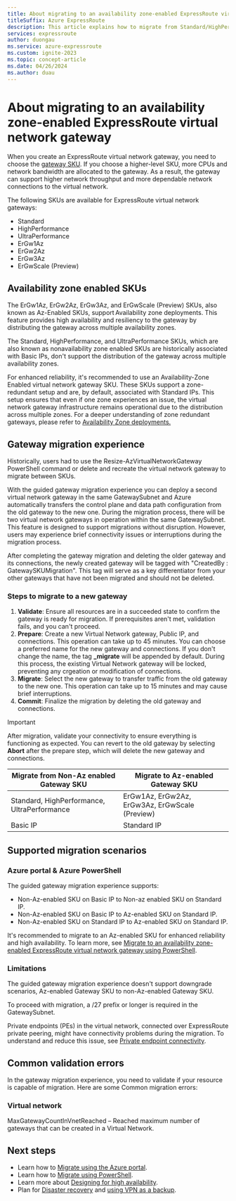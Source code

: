 ```yaml
---
title: About migrating to an availability zone-enabled ExpressRoute virtual network gateway
titleSuffix: Azure ExpressRoute
description: This article explains how to migrate from Standard/HighPerf/UltraPerf SKUs to ErGw1/2/3AZ SKUs.
services: expressroute
author: duongau
ms.service: azure-expressroute
ms.custom: ignite-2023
ms.topic: concept-article
ms.date: 04/26/2024
ms.author: duau
---
```


# About migrating to an availability zone-enabled ExpressRoute virtual network gateway 

When you create an ExpressRoute virtual network gateway, you need to choose the [gateway SKU](expressroute-about-virtual-network-gateways.md#gateway-types). If you choose a higher-level SKU, more CPUs and network bandwidth are allocated to the gateway. As a result, the gateway can support higher network throughput and more dependable network connections to the virtual network. 

The following SKUs are available for ExpressRoute virtual network gateways:

* Standard
* HighPerformance
* UltraPerformance
* ErGw1Az
* ErGw2Az
* ErGw3Az
* ErGwScale (Preview)

## Availability zone enabled SKUs

The ErGw1Az, ErGw2Az, ErGw3Az, and ErGwScale (Preview) SKUs, also known as Az-Enabled SKUs, support Availability zone deployments. This feature provides high availability and resiliency to the gateway by distributing the gateway across multiple availability zones.  

The Standard, HighPerformance, and UltraPerformance SKUs, which are also known as nonavailability zone enabled SKUs are historically associated with Basic IPs, don't support the distribution of the gateway across multiple availability zones.  

For enhanced reliability, it's recommended to use an Availability-Zone Enabled virtual network gateway SKU. These SKUs support a zone-redundant setup and are, by default, associated with Standard IPs. This setup ensures that even if one zone experiences an issue, the virtual network gateway infrastructure remains operational due to the distribution across multiple zones. For a deeper understanding of zone redundant gateways, please refer to [Availability Zone deployments.](../reliability/availability-zones-overview.md)

## Gateway migration experience

Historically, users had to use the Resize-AzVirtualNetworkGateway PowerShell command or delete and recreate the virtual network gateway to migrate between SKUs.

With the guided gateway migration experience you can deploy a second virtual network gateway in the same GatewaySubnet and Azure automatically transfers the control plane and data path configuration from the old gateway to the new one. During the migration process, there will be two virtual network gateways in operation within the same GatewaySubnet. This feature is designed to support migrations without disruption. However, users may experience brief connectivity issues or interruptions during the migration process.

After completing the gateway migration and deleting the older gateway and its connections, the newly created gateway will be tagged with "CreatedBy : GatewaySKUMigration". This tag will serve as a key differentiator from your other gateways that have not been migrated and should not be deleted.


### Steps to migrate to a new gateway

1. **Validate**: Ensure all resources are in a succeeded state to confirm the gateway is ready for migration. If prerequisites aren't met, validation fails, and you can't proceed.
2. **Prepare**: Create a new Virtual Network gateway, Public IP, and connections. This operation can take up to 45 minutes. You can choose a preferred name for the new gateway and connections. If you don't change the name, the tag **_migrate** will be appended by default. During this process, the existing Virtual Network gateway will be locked, preventing any crgeation or modification of connections.
3. **Migrate**: Select the new gateway to transfer traffic from the old gateway to the new one. This operation can take up to 15 minutes and may cause brief interruptions.
4. **Commit**: Finalize the migration by deleting the old gateway and connections.

> [!IMPORTANT]
> After migration, validate your connectivity to ensure everything is functioning as expected. You can revert to the old gateway by selecting **Abort** after the prepare step, which will delete the new gateway and connections.


| Migrate from Non-Az enabled Gateway SKU     | Migrate to Az-enabled Gateway SKU              |
|---------------------------------------------|------------------------------------------------|
| Standard, HighPerformance, UltraPerformance | ErGw1Az, ErGw2Az, ErGw3Az, ErGwScale (Preview) |
| Basic IP                                    | Standard IP                                    |

## Supported migration scenarios

### Azure portal & Azure PowerShell

The guided gateway migration experience supports:

* Non-Az-enabled SKU on Basic IP to Non-az enabled SKU on Standard IP.
* Non-Az-enabled SKU on Basic IP to Az-enabled SKU on Standard IP.
* Non-Az-enabled SKU on Standard IP to Az-enabled SKU on Standard IP.

It's recommended to migrate to an Az-enabled SKU for enhanced reliability and high availability. To learn more, see [Migrate to an availability zone-enabled ExpressRoute virtual network gateway using PowerShell](expressroute-howto-gateway-migration-powershell.md).

### Limitations

The guided gateway migration experience doesn't support downgrade scenarios, Az-enabled Gateway SKU to non-Az-enabled Gateway SKU.

To proceed with migration, a /27 prefix or longer is required in the GatewaySubnet.

Private endpoints (PEs) in the virtual network, connected over ExpressRoute private peering, might have connectivity problems during the migration. To understand and reduce this issue, see [Private endpoint connectivity](expressroute-about-virtual-network-gateways.md#private-endpoint-connectivity-and-planned-maintenance-events).

## Common validation errors

In the gateway migration experience, you need to validate if your resource is capable of migration. Here are some Common migration errors: 

### Virtual network 

MaxGatewayCountInVnetReached – Reached maximum number of gateways that can be created in a Virtual Network. 

## Next steps

* Learn how to [Migrate using the Azure portal](expressroute-howto-gateway-migration-portal.md).
* Learn how to [Migrate using PowerShell](expressroute-howto-gateway-migration-powershell.md).
* Learn more about [Designing for high availability](designing-for-high-availability-with-expressroute.md).
* Plan for [Disaster recovery](designing-for-disaster-recovery-with-expressroute-privatepeering.md) and [using VPN as a backup](use-s2s-vpn-as-backup-for-expressroute-privatepeering.md).
